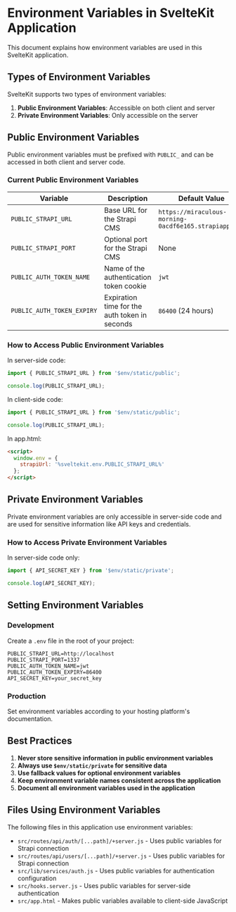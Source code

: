 # Environment Variables in SvelteKit Application

This document explains how environment variables are used in this SvelteKit application.

## Types of Environment Variables

SvelteKit supports two types of environment variables:

1. **Public Environment Variables**: Accessible on both client and server
2. **Private Environment Variables**: Only accessible on the server

## Public Environment Variables

Public environment variables must be prefixed with `PUBLIC_` and can be accessed in both client and server code.

### Current Public Environment Variables

| Variable | Description | Default Value |
|----------|-------------|---------------|
| `PUBLIC_STRAPI_URL` | Base URL for the Strapi CMS | `https://miraculous-morning-0acdf6e165.strapiapp.com` |
| `PUBLIC_STRAPI_PORT` | Optional port for the Strapi CMS | None |
| `PUBLIC_AUTH_TOKEN_NAME` | Name of the authentication token cookie | `jwt` |
| `PUBLIC_AUTH_TOKEN_EXPIRY` | Expiration time for the auth token in seconds | `86400` (24 hours) |

### How to Access Public Environment Variables

In server-side code:
```js
import { PUBLIC_STRAPI_URL } from '$env/static/public';

console.log(PUBLIC_STRAPI_URL);
```

In client-side code:
```js
import { PUBLIC_STRAPI_URL } from '$env/static/public';

console.log(PUBLIC_STRAPI_URL);
```

In app.html:
```html
<script>
  window.env = {
    strapiUrl: '%sveltekit.env.PUBLIC_STRAPI_URL%'
  };
</script>
```

## Private Environment Variables

Private environment variables are only accessible in server-side code and are used for sensitive information like API keys and credentials.

### How to Access Private Environment Variables

In server-side code only:
```js
import { API_SECRET_KEY } from '$env/static/private';

console.log(API_SECRET_KEY);
```

## Setting Environment Variables

### Development

Create a `.env` file in the root of your project:

```
PUBLIC_STRAPI_URL=http://localhost
PUBLIC_STRAPI_PORT=1337
PUBLIC_AUTH_TOKEN_NAME=jwt
PUBLIC_AUTH_TOKEN_EXPIRY=86400
API_SECRET_KEY=your_secret_key
```

### Production

Set environment variables according to your hosting platform's documentation.

## Best Practices

1. **Never store sensitive information in public environment variables**
2. **Always use `$env/static/private` for sensitive data**
3. **Use fallback values for optional environment variables**
4. **Keep environment variable names consistent across the application**
5. **Document all environment variables used in the application**

## Files Using Environment Variables

The following files in this application use environment variables:

- `src/routes/api/auth/[...path]/+server.js` - Uses public variables for Strapi connection
- `src/routes/api/users/[...path]/+server.js` - Uses public variables for Strapi connection
- `src/lib/services/auth.js` - Uses public variables for authentication configuration
- `src/hooks.server.js` - Uses public variables for server-side authentication
- `src/app.html` - Makes public variables available to client-side JavaScript